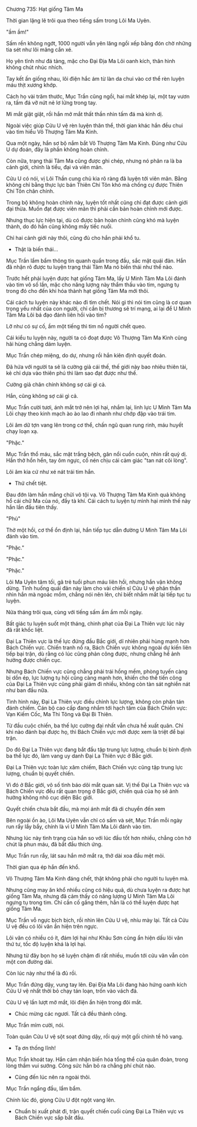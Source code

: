 




Chương 735: Hạt giống Tâm Ma


Thời gian lặng lẽ trôi qua theo tiếng sấm trong Lôi Ma Uyên.

"ầm ầm!"

Sấm rền không ngớt, 1000 người vẫn yên lăng ngồi xếp bằng đón chờ những tia sét như lôi mãng cắn xé.

Họ yên tĩnh như đá tảng, mặc cho Đại Địa Ma Lôi oanh kích, thân hình không chút nhúc nhích.

Tay kết ấn giống nhau, lôi điện hắc ám từ làn da chui vào cơ thể rèn luyện máu thịt xương khớp.

Cách họ vài trăm thước, Mục Trần cũng ngồi, hai mắt khép lại, một tay vươn ra, tấm đá vỡ nứt nẻ lơ lửng trong tay.

Mi mắt giật giật, rồi hắn mở mắt thất thần nhìn tấm đá mà kinh dị.

Ngoài việc giúp Cửu U vệ rèn luyện thân thể, thời gian khác hắn đều chui vào tìm hiểu Vô Thượng Tâm Ma Kinh.

Qua một ngày, hắn sơ bộ nắm bắt Vô Thượng Tâm Ma Kinh. Đúng như Cửu U dự đoán, đây là phần không hoàn chỉnh.

Còn nữa, trạng thái Tâm Ma cũng được ghi chép, nhưng nó phân ra là ba cảnh giới, chính là tiểu, đại và viên mãn.

Cửu U có nói, vị Lôi Thần cung chủ kia rõ ràng đã luyện tới viên mãn. Bằng không chỉ bằng thực lực bán Thiên Chí Tôn khó mà chống cự được Thiên Chí Tôn chân chính.

Trong bộ không hoàn chỉnh này, luyện tốt nhất cũng chỉ đạt được cảnh giới đại thừa. Muốn đạt được viên mãn thì phải cần bản hoàn chỉnh mới được.

Nhưng thục lực hiện tại, dù có được bản hoàn chỉnh cũng khó mà luyện thành, do đó hắn cũng không mấy tiếc nuối.

Chỉ hai cảnh giới này thôi, cũng đủ cho hắn phải khổ tu.

- Thật là biến thái...

Mục Trần lẩm bẩm thông tin quanh quẩn trong đầu, sắc mặt quái đản. Hắn đã nhận rõ được tu luyện trạng thái Tâm Ma nó biến thái như thế nào.

Trước hết phải luyện được hạt giống Tâm Ma, lấy U Minh Tâm Ma Lôi đánh vào tim vô số lần, mặc cho năng lượng này thẩm thấu vào tim, ngưng tụ trong đó cho đến khi hóa thành hạt giống Tâm Ma mới thôi.

Cái cách tu luyện này khác nào đi tìm chết. Nói gì thì nói tim cũng là cơ quan trọng yếu nhất của con người, chỉ cần bị thương sẽ trí mạng, ai lại để U Minh Tâm Ma Lôi bá đạo đánh liên hồi vào tim?

Lỡ như có sự cố, ầm một tiếng thì tim nổ người chết queo.

Cái kiểu tu luyện này, người ta có đoạt được Vô Thượng Tâm Ma Kinh cũng hãi hùng chẳng dám luyện.

Mục Trần chép miệng, do dự, nhưng rồi hắn kiên định quyết đoán.

Đã hứa với người ta sẽ là cường giả cái thế, thế giới này bao nhiêu thiên tài, kẻ chỉ dựa vào thiên phú thì làm sao đạt được như thế.

Cường giả chân chính không sợ cái gì cả.

Hắn, cũng không sợ cái gì cả.

Mục Trần cười tươi, ánh mắt trở nên lợi hại, nhắm lại, linh lực U Minh Tâm Ma Lôi chạy theo kinh mạch ào ào lao đi nhanh như chớp đập vào trái tim.

Lôi âm dữ tợn vang lên trong cơ thể, chấn ngũ quan rung rinh, máu huyết chạy loạn xạ.

"Phặc."

Mục Trần thổ máu, sắc mặt trắng bệch, gân nổi cuồn cuộn, nhìn rất quỷ dị. Hắn thở hổn hển, tay ôm ngực, cố nén chịu cái cảm giác "tan nát cõi lòng".

Lôi âm kia cứ như xé nát trái tim hắn.

- Thứ chết tiệt.

Đau đớn làm hắn mắng chửi vô tội vạ. Vô Thượng Tâm Ma Kinh quả không hổ cái chữ Ma của nó, đầy tà khí. Cái cách tu luyện tự mình hại mình thế này hắn lần đầu tiên thấy.

"Phù"

Thở một hồi, cơ thể ổn định lại, hắn tiếp tục dẫn đường U Minh Tâm Ma Lôi đánh vào tim.

"Phặc."

"Phặc."

"Phặc."

Lôi Ma Uyên tăm tối, gã trẻ tuổi phun máu liên hồi, nhưng hắn vận không dừng. Tình huống quái đản này làm cho vài chiến sĩ Cửu U vệ phân thần nhìn hắn mà ngoác mồm, chẳng nói nên lên, chỉ biết nhắm mắt lại tiếp tục tu luyện.

Nửa tháng trôi qua, cùng với tiếng sấm ầm ầm mỗi ngày.

Bất giác tu luyện suốt một tháng, chinh phạt của Đại La Thiên vực lúc này đã rất khốc liệt.

Đại La Thiên vực là thế lực đứng đầu Bắc giới, dĩ nhiên phải hùng mạnh hơn Bách Chiến vực. Chiến tranh nổ ra, Bách Chiến vực không ngoài dự kiến liên tiếp bại trận, dù rằng có lúc cũng phản công được, nhưng chẳng hề ảnh hưởng được chiến cục.

Nhưng Bách Chiến vực cũng chẳng phải trái hồng mềm, phòng tuyến càng bị dồn ép, lực lượng tụ hội cũng càng mạnh hơn, khiến cho thế tiến công của Đại La Thiên vực cũng phải giảm đi nhiều, không còn tàn sát nghiền nát như ban đầu nữa.

Tình hình này, Đại La Thiên vực điều chỉnh lực lượng, không còn phân tán đánh chiếm. Cán bộ cao cấp đang nhắm tới hạch tâm của Bách Chiến vực: Vạn Kiếm Cốc, Ma Thi Tông và Đại Bi Thiên.

Từ đầu cuộc chiến, ba thế lực cường đại nhất vẫn chưa hề xuất quân. Chỉ khi nào đánh bại được họ, thì Bách Chiến vực mới được xem là triệt để bại trận.

Do đó Đại La Thiên vực đang bắt đầu tập trung lực lượng, chuẩn bị bình định ba thế lực đó, làm vang uy danh Đại La Thiên vực ở Bắc giới.

Đại La Thiên vực toàn lực xâm chiếm, Bách Chiến vực cũng tập trung lực lượng, chuẩn bị quyết chiến.

Vì đó ở Bắc giới, vô số tình báo dõi mắt quan sát. Vị thế Đại La Thiên vực và Bách Chiến vực đều rất quan trọng ở Bắc giới, chiến quả của họ sẽ ảnh hưởng không nhỏ cục diện Bắc giới.

Quyết chiến chưa bắt đầu, mà mọi ánh mắt đã di chuyển đến xem

Bên ngoài ồn ào, Lôi Ma Uyên vẫn chỉ có sấm và sét, Mục Trần mỗi ngày run rẩy lẩy bẩy, chính là vì U Minh Tâm Ma Lôi đánh vào tim.

Nhưng lúc này tình trạng của hắn so với lúc đầu tốt hơn nhiều, chẳng còn hở chút là phun máu, đã bắt đầu thích ứng.

Mục Trần run rẩy, lát sau hắn mở mắt ra, thở dài xoa đầu mệt mỏi.

Thời gian qua ép hắn đến khổ.

Vô Thượng Tâm Ma Kinh đáng chết, thật không phải cho người tu luyện mà.

Nhưng cũng may ăn khổ nhiều cũng có hiệu quả, dù chưa luyện ra được hạt giống Tâm Ma, nhưng đã cảm thấy có năng lượng U Minh Tâm Ma Lôi ngưng tụ trong tim. Chỉ cần cố gắng thêm, hẳn là có thể luyện được hạt giống Tâm Ma.

Mục Trần vỗ ngực bịch bịch, rồi nhìn lên Cửu U vệ, nhíu mày lại. Tất cả Cửu U vệ đều có lôi văn ẩn hiện trên ngực.

Lôi văn có nhiều có ít, đám lợi hại như Khâu Sơn cũng ẩn hiện dấu lôi văn thứ tư, tốc độ luyện khá là lợi hại.

Nhưng từ đây bọn họ sẽ luyện chậm đi rất nhiều, muốn tới cửu văn vẫn còn một con đường dài.

Còn lúc này như thế là đủ rồi.

Mục Trần đứng dậy, vung tay lên. Đại Địa Ma Lôi đang hào hứng oanh kích Cửu U vệ nhất thời bỏ chạy tán loạn, trốn vào vách đá.

Cửu U vệ lần lượt mở mắt, lôi điện ẩn hiện trong đôi mắt.

- Chúc mừng các ngươi. Tất cả đều thành công.

Mục Trần mỉm cười, nói.

Toàn quân Cửu U vệ sột soạt đứng dậy, rồi quỳ một gối chỉnh tề hô vang.

- Tạ ơn thống lĩnh!

Mục Trần khoát tay. Hắn cảm nhận biến hóa tổng thể của quân đoàn, trong lòng thầm vui sướng. Công sức hắn bỏ ra chẳng phí chút nào.

- Cũng đến lúc nên ra ngoài thôi.

Mục Trần ngẩng đầu, lẩm bẩm.

Chính lúc đó, giọng Cửu U đột ngột vang lên.

- Chuẩn bị xuất phát đi, trận quyết chiến cuối cùng Đại La Thiên vực vs Bách Chiến vực sắp bắt đầu.




